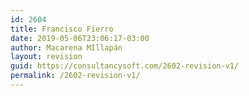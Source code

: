 ```yaml
---
id: 2604
title: Francisco Fierro
date: 2019-05-06T23:06:17-03:00
author: Macarena MIllapán
layout: revision
guid: https://consultancysoft.com/2602-revision-v1/
permalink: /2602-revision-v1/
---
```

